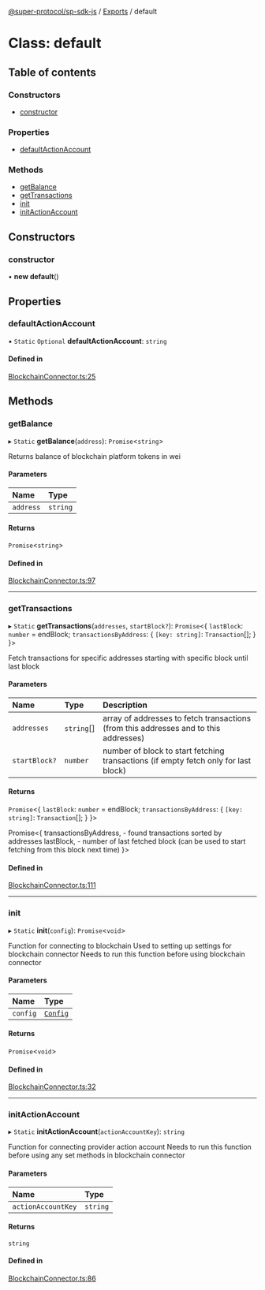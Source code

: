 [@super-protocol/sp-sdk-js](../README.md) / [Exports](../modules.md) / default

# Class: default

## Table of contents

### Constructors

- [constructor](default.md#constructor)

### Properties

- [defaultActionAccount](default.md#defaultactionaccount)

### Methods

- [getBalance](default.md#getbalance)
- [getTransactions](default.md#gettransactions)
- [init](default.md#init)
- [initActionAccount](default.md#initactionaccount)

## Constructors

### constructor

• **new default**()

## Properties

### defaultActionAccount

▪ `Static` `Optional` **defaultActionAccount**: `string`

#### Defined in

[BlockchainConnector.ts:25](https://github.com/Super-Protocol/sp-sdk-js/blob/d074eb7/src/BlockchainConnector.ts#L25)

## Methods

### getBalance

▸ `Static` **getBalance**(`address`): `Promise`<`string`\>

Returns balance of blockchain platform tokens in wei

#### Parameters

| Name | Type |
| :------ | :------ |
| `address` | `string` |

#### Returns

`Promise`<`string`\>

#### Defined in

[BlockchainConnector.ts:97](https://github.com/Super-Protocol/sp-sdk-js/blob/d074eb7/src/BlockchainConnector.ts#L97)

___

### getTransactions

▸ `Static` **getTransactions**(`addresses`, `startBlock?`): `Promise`<{ `lastBlock`: `number` = endBlock; `transactionsByAddress`: { `[key: string]`: `Transaction`[];  }  }\>

Fetch transactions for specific addresses starting with specific block until last block

#### Parameters

| Name | Type | Description |
| :------ | :------ | :------ |
| `addresses` | `string`[] | array of addresses to fetch transactions (from this addresses and to this addresses) |
| `startBlock?` | `number` | number of block to start fetching transactions (if empty fetch only for last block) |

#### Returns

`Promise`<{ `lastBlock`: `number` = endBlock; `transactionsByAddress`: { `[key: string]`: `Transaction`[];  }  }\>

Promise<{
  transactionsByAddress, - found transactions sorted by addresses
  lastBlock, - number of last fetched block (can be used to start fetching from this block next time)
}>

#### Defined in

[BlockchainConnector.ts:111](https://github.com/Super-Protocol/sp-sdk-js/blob/d074eb7/src/BlockchainConnector.ts#L111)

___

### init

▸ `Static` **init**(`config`): `Promise`<`void`\>

Function for connecting to blockchain
Used to setting up settings for blockchain connector
Needs to run this function before using blockchain connector

#### Parameters

| Name | Type |
| :------ | :------ |
| `config` | [`Config`](../modules.md#config) |

#### Returns

`Promise`<`void`\>

#### Defined in

[BlockchainConnector.ts:32](https://github.com/Super-Protocol/sp-sdk-js/blob/d074eb7/src/BlockchainConnector.ts#L32)

___

### initActionAccount

▸ `Static` **initActionAccount**(`actionAccountKey`): `string`

Function for connecting provider action account
Needs to run this function before using any set methods in blockchain connector

#### Parameters

| Name | Type |
| :------ | :------ |
| `actionAccountKey` | `string` |

#### Returns

`string`

#### Defined in

[BlockchainConnector.ts:86](https://github.com/Super-Protocol/sp-sdk-js/blob/d074eb7/src/BlockchainConnector.ts#L86)
